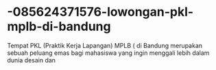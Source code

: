 # -085624371576-lowongan-pkl-mplb-di-bandung
Tempat PKL (Praktik Kerja Lapangan) MPLB ( di Bandung merupakan sebuah peluang emas bagi mahasiswa yang ingin menggali lebih dalam dunia desain dan 
